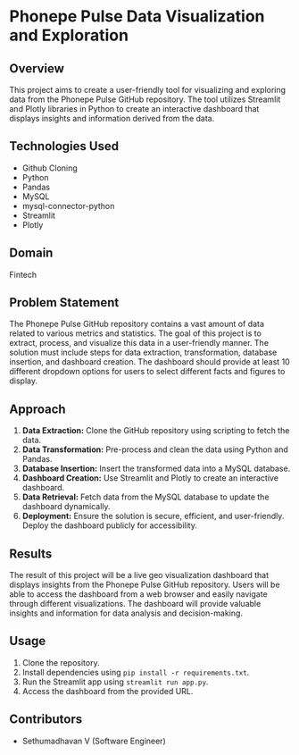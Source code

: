 # Phonepe Pulse Data Visualization and Exploration

## Overview
This project aims to create a user-friendly tool for visualizing and exploring data from the Phonepe Pulse GitHub repository. The tool utilizes Streamlit and Plotly libraries in Python to create an interactive dashboard that displays insights and information derived from the data.

## Technologies Used
- Github Cloning
- Python
- Pandas
- MySQL
- mysql-connector-python
- Streamlit
- Plotly

## Domain
Fintech

## Problem Statement
The Phonepe Pulse GitHub repository contains a vast amount of data related to various metrics and statistics. The goal of this project is to extract, process, and visualize this data in a user-friendly manner. The solution must include steps for data extraction, transformation, database insertion, and dashboard creation. The dashboard should provide at least 10 different dropdown options for users to select different facts and figures to display.

## Approach
1. **Data Extraction:** Clone the GitHub repository using scripting to fetch the data.
2. **Data Transformation:** Pre-process and clean the data using Python and Pandas.
3. **Database Insertion:** Insert the transformed data into a MySQL database.
4. **Dashboard Creation:** Use Streamlit and Plotly to create an interactive dashboard.
5. **Data Retrieval:** Fetch data from the MySQL database to update the dashboard dynamically.
6. **Deployment:** Ensure the solution is secure, efficient, and user-friendly. Deploy the dashboard publicly for accessibility.

## Results
The result of this project will be a live geo visualization dashboard that displays insights from the Phonepe Pulse GitHub repository. Users will be able to access the dashboard from a web browser and easily navigate through different visualizations. The dashboard will provide valuable insights and information for data analysis and decision-making.

## Usage
1. Clone the repository.
2. Install dependencies using `pip install -r requirements.txt`.
3. Run the Streamlit app using `streamlit run app.py`.
4. Access the dashboard from the provided URL.

## Contributors
- Sethumadhavan V (Software Engineer)
